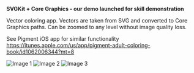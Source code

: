 **SVGKit + Core Graphics - our demo launched for skill demonstration**

Vector coloring app. Vectors are taken from SVG and converted to Core Graphics paths. Can be zoomed to any level without image quality loss.

See Pigment iOS app for similar functionality
https://itunes.apple.com/us/app/pigment-adult-coloring-book/id1062006344?mt=8

![Image 1](https://dl.dropboxusercontent.com/u/73912254/IMG_2037.jpg)
![Image 2](https://dl.dropboxusercontent.com/u/73912254/IMG_2038.jpg)
![Image 3](https://dl.dropboxusercontent.com/u/73912254/IMG_2039.jpg)